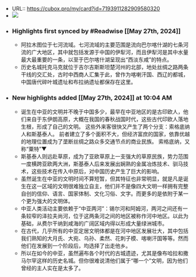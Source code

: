 - URL:: https://cubox.pro/my/card?id=7193911282909580320
- ![](https://image.cubox.pro/cover/2cdsruyc6o57ycemjhr0p13yabmcwgx6y6bmi4oy49jwe2dsh)
- ### Highlights first synced by #Readwise [[May 27th, 2024]]
    - 阿拉木图位于七河流域。七河流域的主要范围是流向巴尔喀什湖的七条河流的广大地区，其中就包括发源于中国的伊犁河，而且伊犁河是其中水量最大最重要的一条，以至于巴尔喀什湖呈现出“西淡东咸”的特点。
    - 历史名城托克马克就位于吉尔吉斯斯坦楚河州的北部，地处丝绸之路两条干线的交汇处，古时中西商人汇集于此，曾作为喀喇汗国、西辽的都城，中国唐代碎叶城遗址和布拉纳遗址都保存在这里。
- ### New highlights added [[May 27th, 2024]] at 10:04 AM
    - 诞生在中亚的文明并不晚于中国多少，最早在中亚地区的是古印欧人，他们来自于东伊朗高原，大概在我国的春秋战国时代，这些古代印欧人落地生根，形成了自己的文明。 
   这些外来客很快又产生了两个分支：索格底纳人和斯基泰人。 
   前者建立了多个面积不大，但经济富庶的国家，依靠优越的地理位置成为了垄断丝绸之路众多交通节点的商业民族。 
   索格底纳，又称“粟特”▼
    - 斯基泰人则远赴草原，成为了亚欧草原上一支强大的草原民族，势力范围一度横跨亚欧两大洲，斯基泰人后来发展出娴熟的金属冶炼技术、驯马技术，这些技术在传入中原后，对中国历史产生了巨大的影响。
    - 虽然诞生在中亚的文明时间不算短暂，但其特征也非常明显，就是凡是诞生在这一区域的文明很难独立自主，他们并不是像四大文明一样拥有完整自创的信仰、语言、国家体制、文化习俗、文字。而更多的是依附于某一个更为强大的文明体。
    - 中亚人类活动主要依赖于“中亚两河”：锡尔河和阿姆河，两河之间还有一条较窄的泽拉夫尚河，位于这两条河之间的地区被称作河中地区。以此为基础，从费尔干纳到咸海的广阔区域内得以形成大量绿洲城市。
    - 在古代，几乎所有的中亚定居文明体都是在河中地区发展壮大，其中包括我们熟知的大月氏、大宛、乌孙、柔然、花刺子模、喀喇汗国等等。然而他们在发展到一个阶段后，均选择了出走他乡。
    - 所以在如今的中亚，虽然遍布各个时代的古城遗迹，尤其是像布哈拉和撒马尔罕这样的历史名城。但你很难说清他们属于“哪一个”文明，因为他们曾经的主人实在是太多了。
